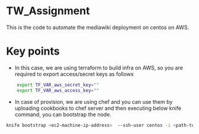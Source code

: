 # TW_Assignment


This is the code to automate the mediawiki deployment on centos on AWS.

# Key points

  - In this case, we are using terraform to build infra on AWS, so you are required to export access/secret keys as follows

```sh
    export TF_VAR_aws_secret_key=""
    export TF_VAR_aws_access_key=""
```

  - In case of provision, we are using chef and you can use them by uploading cookbooks to chef server and then executing below knife command, you can bootstrap the node.
```sh
knife bootstrap <ec2-machine-ip-address>  --ssh-user centos -i <path-to-pem-key> -r <run_list> -N <node-name> --sudo --use-sudo-password -y
```
